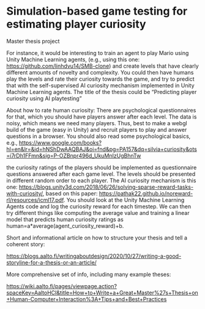 # Simulation-based game testing for estimating player curiosity
Master thesis project


For instance, it would be interesting to train an agent to play Mario using Unity Machine Learning agents,
(e.g., using this one: https://github.com/linhdvu14/SMB-clone) and create levels that have clearly different amounts of novelty and complexity. 
You could then have humans play the levels and rate their curiosity towards the game, and try to predict that with the self-supervised AI curiosity mechanism implemented in Unity Machine Learning agents.
The title of the thesis could be “Predicting player curiosity using AI playtesting”


About how to rate human curiosity: There are psychological questionnaires for that, which you should have players answer after each level. The data is noisy, which means we need many players. Thus, best to make a webgl build of the game (easy in Unity) and recruit players to play and answer questions in a browser. You should also read some psychological basics, e.g., https://www.google.com/books?hl=en&lr=&id=hNShDwAAQBAJ&oi=fnd&pg=PA157&dq=silvia+curiosity&ots=i7rDh1FFmn&sig=P-OZBnpr496d_UkuMnIzUgBhnTw

the curiosity ratings of the players should be implemented as questionnaire questions answered after each game level. The levels should be presented in different random order to each player. The AI curiosity mechanism is this one: https://blogs.unity3d.com/2018/06/26/solving-sparse-reward-tasks-with-curiosity/, based on this paper: https://pathak22.github.io/noreward-rl/resources/icml17.pdf. You should look at the Unity Machine Learning Agents code and log the curiosity reward for each timestep. We can then try different things like computing the average value and training a linear model that predicts human curiosity ratings as human=a*average(agent_curiosity_reward)+b.


Short and informational article on how to structure your thesis and tell a coherent story:

https://blogs.aalto.fi/writingaboutdesign/2020/10/27/writing-a-good-storyline-for-a-thesis-or-an-article/

More comprehensive set of info, including many example theses:

https://wiki.aalto.fi/pages/viewpage.action?spaceKey=AaltoHCI&title=How+to+Write+a+Great+Master%27s+Thesis+on+Human-Computer+Interaction%3A+Tips+and+Best+Practices
